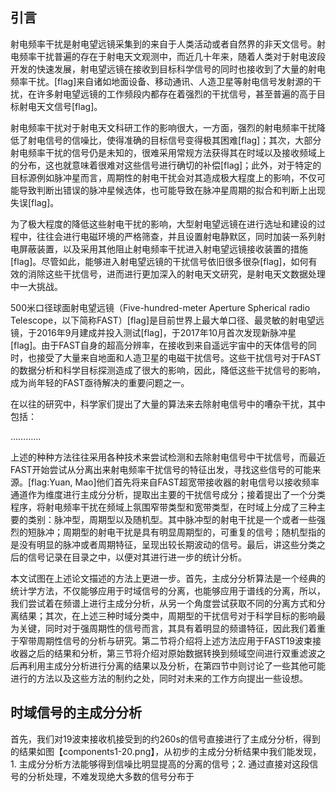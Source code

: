 ## 引言
射电频率干扰是射电望远镜采集到的来自于人类活动或者自然界的非天文信号。射电频率干扰普遍的存在于射电天文观测中，而近几十年来，随着人类对于射电波段开发的快速发展，射电望远镜在接收到目标科学信号的同时也接收到了大量的射电频率干扰。[flag]来自诸如地面设备、移动通讯、人造卫星等射电信号发射源的干扰，在许多射电望远镜的工作频段内都存在着强烈的干扰信号，甚至普遍的高于目标射电天文信号[flag]。

射电频率干扰对于射电天文科研工作的影响很大，一方面，强烈的射电频率干扰降低了射电信号的信噪比，使得准确的目标信号变得极其困难[flag]；其次，大部分射电频率干扰的信号仍是未知的，很难采用常规方法获得其在时域以及接收频域上的分布，这也就意味着很难对这些信号进行确切的补偿[flag]；此外，对于特定的目标源例如脉冲星而言，周期性的射电干扰会对其造成极大程度上的影响，不仅可能导致判断出错误的脉冲星候选体，也可能导致在脉冲星周期的拟合和判断上出现失误[flag]。

为了极大程度的降低这些射电干扰的影响，大型射电望远镜在进行选址和建设的过程中，往往会进行电磁环境的严格筛查，并且设置射电静默区，同时加装一系列射电屏蔽装置，以及采用其他阻止射电频率干扰进入射电望远镜接收装置的措施[flag]。尽管如此，能够进入射电望远镜的干扰信号依旧很多很杂[flag]，如何有效的消除这些干扰信号，进而进行更加深入的射电天文研究，是射电天文数据处理中一大挑战。

500米口径球面射电望远镜（Five-hundred-meter Aperture Spherical radio Telescope，以下简称FAST）[flag]是目前世界上最大单口径、最灵敏的射电望远镜，于2016年9月建成并投入测试[flag]，于2017年10月首次发现新脉冲星[flag]。由于FAST自身的超高分辨率，在接收到来自遥远宇宙中的天体信号的同时，也接受了大量来自地面和人造卫星的电磁干扰信号。这些干扰信号对于FAST的数据分析和科学目标探测造成了很大的影响，因此，降低这些干扰信号的影响，成为尚年轻的FAST亟待解决的重要问题之一。

在以往的研究中，科学家们提出了大量的算法来去除射电信号中的嘈杂干扰，其中包括：

…………

上述的种种方法往往采用各种技术来尝试检测和去除射电信号中干扰信号，而最近FAST开始尝试从分离出来射电频率干扰信号的特征出发，寻找这些信号的可能来源。[flag:Yuan, Mao]他们首先将来自FAST超宽带接收器的射电信号以接收频率通道作为维度进行主成分分析，提取出主要的干扰信号成分；接着提出了一个分类程序，将射电频率干扰在频域上氛围窄带类型和宽带类型，在时域上分成了三种主要的类别：脉冲型，周期型以及随机型。其中脉冲型的射电干扰是一个或者一些强烈的短脉冲；周期型的射电干扰是具有明显周期型的，可重复的信号；随机型指的是没有明显的脉冲或者周期特征，呈现出较长期波动的信号。最后，讲这些分类之后的信号记录在目录之中，以便对其进行进一步的统计分析。

本文试图在上述论文描述的方法上更进一步。首先，主成分分析算法是一个经典的统计学方法，不仅能够应用于时域信号的分离，也能够应用于谱线的分离，所以，我们尝试着在频谱上进行主成分分析，从另一个角度尝试获取不同的分离方式和分离结果；其次，在上述三种时域分类中，周期型的干扰信号对于科学目标的影响最为关键，同时对于强周期性的信号而言，其具有着明显的频谱特征，因此我们着重于窄带周期性信号的分析与研究。第二节将介绍将上述方法应用于FAST19波束接收器之后的结果和分析，第三节将介绍对原始数据转换到频域空间进行双重滤波之后再利用主成分分析进行分离的结果以及分析，在第四节中则讨论了一些其他可能进行的方法以及这些方法的制约之处，同时对未来的工作方向提出一些设想。

## 时域信号的主成分分析

首先，我们对19波束接收机接受到的约260s的信号直接进行了主成分分析，得到的结果如图【components1-20.png】，从初步的主成分分析结果中我们能发现，1. 主成分分析方法能够得到信噪比明显提高的分离的信号；2. 通过直接对这段信号的分析处理，不难发现绝大多数的信号分布于

